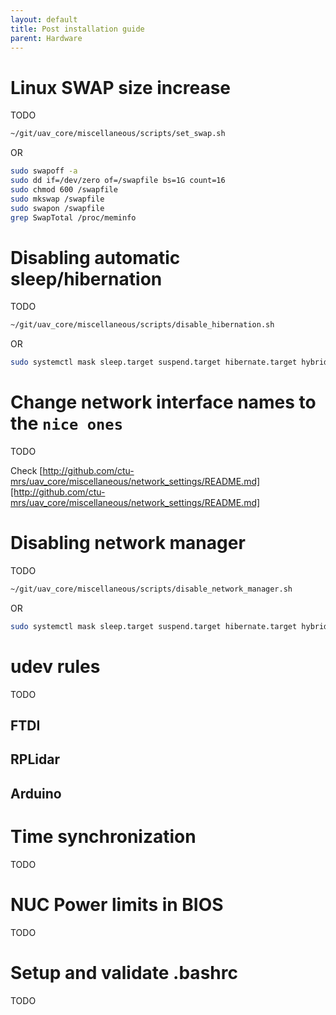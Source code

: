 ```yaml
---
layout: default
title: Post installation guide
parent: Hardware
---
```


# Linux SWAP size increase

TODO

```bash
~/git/uav_core/miscellaneous/scripts/set_swap.sh
```
OR
```bash
sudo swapoff -a
sudo dd if=/dev/zero of=/swapfile bs=1G count=16
sudo chmod 600 /swapfile
sudo mkswap /swapfile
sudo swapon /swapfile
grep SwapTotal /proc/meminfo
```

# Disabling automatic sleep/hibernation

TODO

```bash
~/git/uav_core/miscellaneous/scripts/disable_hibernation.sh
```
OR
```bash
sudo systemctl mask sleep.target suspend.target hibernate.target hybrid-sleep.target
```

# Change network interface names to the `nice ones`

TODO

Check [http://github.com/ctu-mrs/uav_core/miscellaneous/network_settings/README.md][http://github.com/ctu-mrs/uav_core/miscellaneous/network_settings/README.md]

# Disabling network manager

TODO

```bash
~/git/uav_core/miscellaneous/scripts/disable_network_manager.sh
```
OR
```bash
sudo systemctl mask sleep.target suspend.target hibernate.target hybrid-sleep.target
```

# udev rules

TODO

## FTDI

## RPLidar

## Arduino

# Time synchronization

TODO

# NUC Power limits in BIOS

TODO

# Setup and validate .bashrc

TODO
